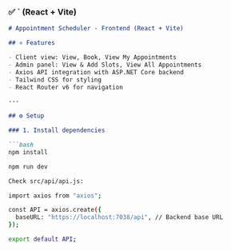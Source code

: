 ### ✅ ` (React + Vite)

```md
# Appointment Scheduler - Frontend (React + Vite)

## ⚛️ Features

- Client view: View, Book, View My Appointments
- Admin panel: View & Add Slots, View All Appointments
- Axios API integration with ASP.NET Core backend
- Tailwind CSS for styling
- React Router v6 for navigation

---

## ⚙️ Setup

### 1. Install dependencies

```bash
npm install

npm run dev

Check src/api/api.js:

import axios from "axios";

const API = axios.create({
  baseURL: "https://localhost:7038/api", // Backend base URL
});

export default API;




